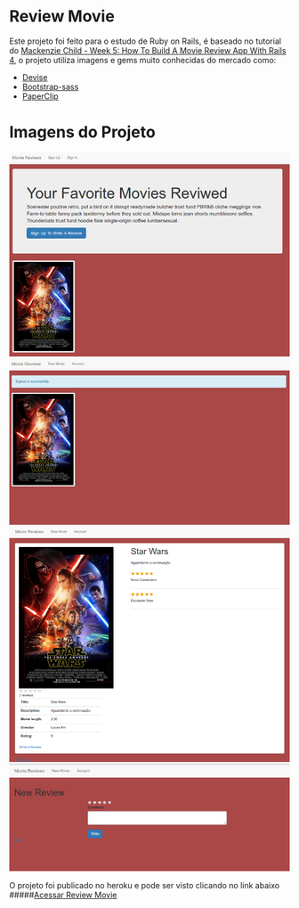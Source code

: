# Review Movie

Este projeto foi feito para o estudo de Ruby on Rails, é baseado no tutorial do [Mackenzie Child - Week 5: How To Build A Movie Review App With Rails 4](http://mackenziechild.me/12-in-12/5/), o projeto utiliza imagens e gems muito conhecidas do mercado como:

* [Devise](https://github.com/plataformatec/devise)
* [Bootstrap-sass](https://github.com/twbs/bootstrap-sass)
* [PaperClip](https://github.com/thoughtbot/paperclip)

# Imagens do Projeto

![Imagem01](https://github.com/acnjr2010/review_movie/blob/master/app/assets/images/001.png)
![Imagem02](https://github.com/acnjr2010/review_movie/blob/master/app/assets/images/002.png)
![Imagem03](https://github.com/acnjr2010/review_movie/blob/master/app/assets/images/003.png)
![Imagem04](https://github.com/acnjr2010/review_movie/blob/master/app/assets/images/004.png)

O projeto foi publicado no heroku e pode ser visto clicando no link abaixo
#####[Acessar Review Movie](https://damp-beyond-85859.herokuapp.com/)

